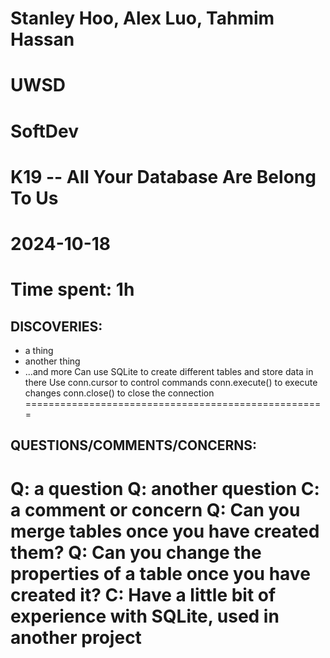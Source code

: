 # Stanley Hoo, Alex Luo, Tahmim Hassan
# UWSD
# SoftDev
# K19 -- All Your Database Are Belong To Us
# 2024-10-18
# Time spent: 1h

DISCOVERIES:
----------------------------------------------------
* a thing
* another thing
* ...and more
Can use SQLite to create different tables and store data in there
Use conn.cursor to control commands
conn.execute() to execute changes
conn.close() to close the connection
====================================================


QUESTIONS/COMMENTS/CONCERNS:
----------------------------------------------------
Q: a question
Q: another question
C: a comment or concern
Q: Can you merge tables once you have created them?
Q: Can you change the properties of a table once you have created it?
C: Have a little bit of experience with SQLite, used in another project
====================================================